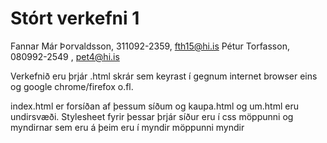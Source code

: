 
# Stórt verkefni 1

Fannar Már Þorvaldsson, 311092-2359, fth15@hi.is
Pétur Torfasson, 080992-2549 , pet4@hi.is

Verkefnið eru þrjár .html skrár sem keyrast í gegnum internet browser eins og google chrome/firefox o.fl.
 
index.html er forsíðan af þessum síðum og kaupa.html og um.html eru undirsvæði.
Stylesheet fyrir þessar þrjár síður eru í css möppunni og myndirnar sem eru á þeim eru í myndir möppunni myndir





